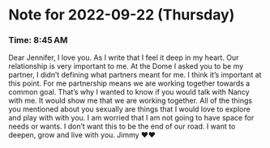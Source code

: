 # Note for 2022-09-22 (Thursday)
### Time: 8:45 AM

Dear Jennifer,   I love you. As I write that I feel it deep in my heart. Our relationship is very important to me. At the Dome I asked you to be my partner, I didn’t defining what partners meant for me. I think it’s important at this point. For me partnership means we are working together towards a common goal. That’s why I wanted to know if you would talk with Nancy with me. It would show me that we are working together.  All of the things you mentioned about you sexually are things that I would love to explore and play with with you. I am worried that I am not going to have space for needs or wants. I don’t want this to be the end of our road. I want to deepen, grow and live with you.   Jimmy ❤️❤️
